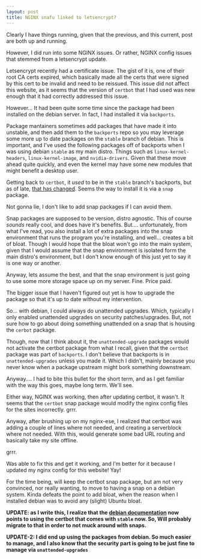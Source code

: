 ```yaml
---
layout: post
title: NGINX snafu linked to letsencrypt?
---
```


Clearly I have things running, given that the previous, and this current, post are both up and running.

However, I did run into some NGINX issues. Or rather, NGINX config issues that stemmed from a letsencrypt update.

Letsencrypt recently had a certificate issue. The gist of it is, one of their root CA certs expired, which basically made all the certs that were signed by this cert to be invalid and need to be reissued. This issue did not affect this website, as it seems that the version of `certbot` that I had used was new enough that it had correctly addressed this issue.

However... It had been quite some time since the package had been installed on the debian server. In fact, I had installed it via `backports`.

Package mantainers sometimes add  packages that have made it into unstable, and then add them to the `backports` repo so you may leverage some more up to date packages on the `stable` branch of debian. This is important, and I've used the following packages off of backports when I was using debian `stable` as my main distro. Things such as `linux-kernel-headers`, `linux-kernel-image`, and `nvidia-drivers`. Given that these move ahead quite quickly, and even the kernel may have some new modules that might benefit a desktop user.

Getting back to `certbot`, it *used* to be in the `stable` branch's backports, but as of late, [that has changed](https://certbot.eff.org/lets-encrypt/debiantesting-nginx). Seems the way to install it is via a `snap` package.

 Not gonna lie, I don't like to add snap packages if I can avoid them.

Snap packages are supposed to be version, distro agnostic. This of course *sounds* really cool, and does have it's benefits. But.... unfortunately, from what I've read, you also install a lot of extra packages into the snap environment that runs the program you're installing, and well... creates a bit of bloat. Though I would hope that the bloat won't go into the main system, given that I would assume that the snap environment is isolated form the main distro's environment, but I don't know enough of this just yet to say it is one way or another.

Anyway, lets assume the best, and that the snap environment is just going to use some more storage space up on my server. Fine. Price paid.

The bigger issue that I haven't figured out yet is how to upgrade the package so that it's up to date without my intervention.

So... with debian, I could always do unattended upgrades. Which, typically I only enabled unattended upgrades on security patches/upgrades. But, not sure how to go about doing something unattended on a snap that is housing the `cerbot` package.

Though, now that I think about it, the `unattended-upgrade` packages would not activate the certbot package from what I recall, given that the `certbot` package was part of `backports`. I don't believe that backports is in `unattended-upgrades` unless you made it. Which I didn't, mainly because you never know when a package upstream might bork something downstream.

Anyway.... I had to bite this bullet for the short term, and as I get familiar with the way this goes, maybe long term. We'll see.

Either way, NGINX was working, then after updating certbot, it wasn't. It seems that the `certbot` snap package would modify the nginx config files for the sites incorrectly. grrr.

Anyway, after brushing up on my nginx-ese, I realized that certbot was adding a couple of lines where not needed, and creating a serverblock where not needed. With this, would generate some bad URL routing and basically take my site offline.

grrr.

Was able to fix this and get it working, and I'm better for it because I updated my nginx config for this website! Yay!

For the time being, will keep the certbot snap package, but am not very convinced, nor really wanting, to move to having a snap on a debian system. Kinda defeats the point to add bloat, when the reason when I installed debian was to avoid any (slight) Ubuntu bloat. 

**UPDATE: as I write this, I realize that the [debian documentation](https://wiki.debian.org/LetsEncrypt) now points to using the certbot that comes with `stable` now. So, Will probably migrate to that in order to not muck around with snaps.**

**UPDATE-2: I did end up using the packages from debian. So much easier to manage, and I also know that the security part is going to be just fine to manage via `unattended-upgrades`**
